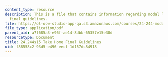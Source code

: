 ```yaml
---
content_type: resource
description: This is a file that contains information regarding modal logic take home
  final guidelines.
file: https://ol-ocw-studio-app-qa.s3.amazonaws.com/courses/24-244-modal-logic-spring-2015/f88558c293d5e496eecf1d157dc84918_MIT24_244S15_TakeHome.pdf
file_type: application/pdf
parent_uid: a7f685a3-e96f-ae14-8dbb-65357e15e38d
resourcetype: Document
title: 24.244s15 Take Home Final Guidelines
uid: f88558c2-93d5-e496-eecf-1d157dc84918
---
```

